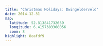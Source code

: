 ```yaml
---
title: "Christmas Holidays: Dwingelderveld"
date: 2014-12-31
map:
  latitude: 52.813841732639
  longitude: 6.4157383368056
  zoom: 8
highlight: 8eafdf9
---
```

